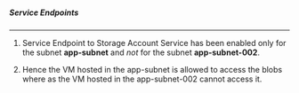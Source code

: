 ##### Service Endpoints

---

1. Service Endpoint to Storage Account Service has been enabled only for the subnet **app-subnet** and _not_ for the subnet **app-subnet-002**.

2. Hence the VM hosted in the app-subnet is allowed to access the blobs where as the VM hosted in the app-subnet-002 cannot access it.
